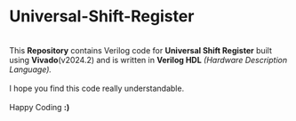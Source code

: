 # Universal-Shift-Register
<br>
This <b>Repository</b> contains Verilog code for <b>Universal Shift Register</b> built using <b>Vivado</b>(v2024.2) and is written in <b>Verilog HDL</b> <i>(Hardware Description Language).</i>
<br><br>
I hope you find this code really understandable. <br><br> Happy Coding <b>:)</b>
